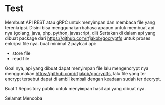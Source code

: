 # Test

Membuat API REST atau gRPC untuk menyimpan dan membaca file yang terenkripsi.
Disini bisa menggunakan bahasa apapun untuk membuat api nya (golang, java, php, python, javascript, dll)
Sertakan di dalam api yang dibuat package dari https://github.com/rfjakob/gocryptfs untuk proses enkripsi file nya.
buat minimal 2 payload api:
- store file
- read file

Goal nya, api yang dibuat dapat menyimpan file lalu mengencrypt nya menggunakan https://github.com/rfjakob/gocryptfs, lalu file yang ter encrypt tersebut dapat di ambil kembali dengan keadaan sudah ter decrypt.

Buat 1 Repository public untuk menyimpan hasil api yang dibuat nya.

Selamat Mencoba
